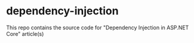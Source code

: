 # dependency-injection
This repo contains the source code for "Dependency Injection in ASP.NET Core" article(s)
